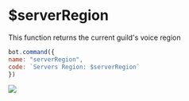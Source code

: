 # $serverRegion

This function returns the current guild's voice region

```javascript
bot.command({
name: "serverRegion",
code: `Servers Region: $serverRegion`
})
```

![](../.gitbook/assets/image%20%2860%29.png)

